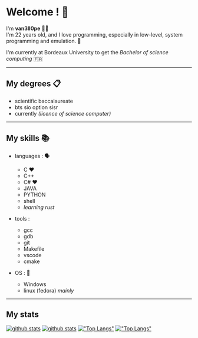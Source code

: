 # Welcome ! 👋


I'm **van3ll0pe** 🧑‍💻<br>
I'm 22 years old, and I love programming, especially in low-level, system programming and emulation. 👾<br>


I'm currently at Bordeaux University to get the *Bachelor of science computing* 🇫🇷

---

## My degrees 📋

- scientific baccalaureate
- bts sio option sisr
- currently *(licence of science computer)*

---

## My skills 📚

- languages : 🗣
  - C      ❤️
  - C++    
  - C#     ❤️
  - JAVA
  - PYTHON
  - shell
  - *learning rust*

- tools :
  - gcc
  - gdb
  - git
  - Makefile
  - vscode
  - cmake
 
- OS : 💾
  - Windows
  - linux (fedora) *mainly*

---

## My stats

[![github stats](https://github-readme-stats.vercel.app/api?username=van3ll0pe&show_icons=true&theme=github_dark&layout=compact&hide_border=true&count_private=true#gh-dark-mode-only)](https://github.com/van3ll0pe/van3ll0pe#gh-dark-mode-only)
[![github stats](https://github-readme-stats.vercel.app/api?username=van3ll0pe&show_icons=true&theme=graywhite&layout=compact&hide_border=true&count_private=true#gh-light-mode-only)](https://github.com/van3ll0pe/van3ll0pe#gh-light-mode-only)
[!["Top Langs"](https://github-readme-stats.vercel.app/api/top-langs/?username=van3ll0pe&theme=github_dark&hide=html,Makefile&layout=compact&hide_border=true#gh-dark-mode-only)](https://github.com/van3ll0pe/van3ll0pe#gh-dark-mode-only)
[!["Top Langs"](https://github-readme-stats.vercel.app/api/top-langs/?username=van3ll0pe&theme=graywhite&hide=html,Makefile&layout=compact&hide_border=true#gh-light-mode-only)](https://github.com/van3ll0pe/van3ll0pe#gh-light-mode-only)
